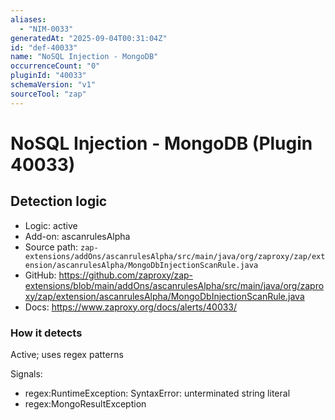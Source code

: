 ```yaml
---
aliases:
  - "NIM-0033"
generatedAt: "2025-09-04T00:31:04Z"
id: "def-40033"
name: "NoSQL Injection - MongoDB"
occurrenceCount: "0"
pluginId: "40033"
schemaVersion: "v1"
sourceTool: "zap"
---
```


# NoSQL Injection - MongoDB (Plugin 40033)

## Detection logic

- Logic: active
- Add-on: ascanrulesAlpha
- Source path: `zap-extensions/addOns/ascanrulesAlpha/src/main/java/org/zaproxy/zap/extension/ascanrulesAlpha/MongoDbInjectionScanRule.java`
- GitHub: https://github.com/zaproxy/zap-extensions/blob/main/addOns/ascanrulesAlpha/src/main/java/org/zaproxy/zap/extension/ascanrulesAlpha/MongoDbInjectionScanRule.java
- Docs: https://www.zaproxy.org/docs/alerts/40033/

### How it detects

Active; uses regex patterns

Signals:
- regex:RuntimeException: SyntaxError: unterminated string literal
- regex:MongoResultException

